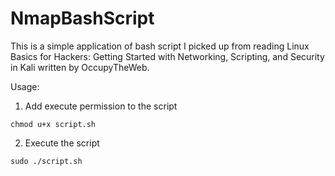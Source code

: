# NmapBashScript

This is a simple application of bash script I picked up from reading Linux Basics for Hackers: Getting Started with Networking, Scripting, and Security in Kali written by OccupyTheWeb.

Usage:

1. Add execute permission to the script

```
chmod u+x script.sh
```

2. Execute the script

```
sudo ./script.sh
```
